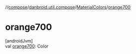 //[compose](../../../index.md)/[danbroid.util.compose](../index.md)/[MaterialColors](index.md)/[orange700](orange700.md)

# orange700

[androidJvm]\
val [orange700](orange700.md): Color
